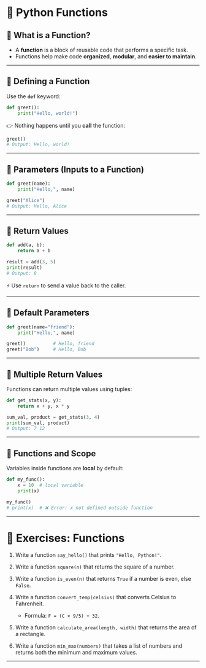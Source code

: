 # 📘 Python Functions

## 🔹 What is a Function?

* A **function** is a block of reusable code that performs a specific task.
* Functions help make code **organized**, **modular**, and **easier to maintain**.

---

## 🔹 Defining a Function

Use the **`def`** keyword:

```python
def greet():
    print("Hello, world!")
```

👉 Nothing happens until you **call** the function:

```python
greet()  
# Output: Hello, world!
```

---

## 🔹 Parameters (Inputs to a Function)

```python
def greet(name):
    print("Hello,", name)

greet("Alice")  
# Output: Hello, Alice
```

---

## 🔹 Return Values

```python
def add(a, b):
    return a + b

result = add(3, 5)
print(result)  
# Output: 8
```

⚡ Use `return` to send a value back to the caller.

---

## 🔹 Default Parameters

```python
def greet(name="friend"):
    print("Hello,", name)

greet()          # Hello, friend
greet("Bob")     # Hello, Bob
```

---

## 🔹 Multiple Return Values

Functions can return multiple values using tuples:

```python
def get_stats(x, y):
    return x + y, x * y

sum_val, product = get_stats(3, 4)
print(sum_val, product)  
# Output: 7 12
```

---

## 🔹 Functions and Scope

Variables inside functions are **local** by default:

```python
def my_func():
    x = 10  # local variable
    print(x)

my_func()
# print(x)  # ❌ Error: x not defined outside function
```

---

# 📝 Exercises: Functions

1. Write a function `say_hello()` that prints `"Hello, Python!"`.
2. Write a function `square(n)` that returns the square of a number.
3. Write a function `is_even(n)` that returns `True` if a number is even, else `False`.
4. Write a function `convert_temp(celsius)` that converts Celsius to Fahrenheit.

   * Formula: `F = (C × 9/5) + 32`.
5. Write a function `calculate_area(length, width)` that returns the area of a rectangle.
6. Write a function `min_max(numbers)` that takes a list of numbers and returns both the minimum and maximum values.

---
